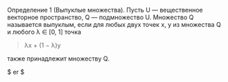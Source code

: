 Определение 1 \(Выпуклые множества\). Пусть U — вещественное векторное пространство, Q — подмножество U. Множество Q называется выпуклым, если для любых двух точек x, y из множества Q и любого λ ∈ \[0, 1\] точка

> λx + \(1 − λ\)y

также принадлежит множеству Q.

$ er $

